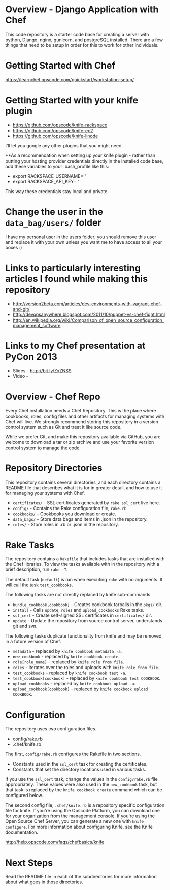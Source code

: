 Overview - Django Application with Chef
=======================================

This code repository is a starter code base for creating a server with python, Django, nginx, gunicorn, and postgreSQL installed.  There are a few things that need to be setup in order for this to work for other individuals.

Getting Started with Chef
=========================

https://learnchef.opscode.com/quickstart/workstation-setup/

Getting Started with your knife plugin
======================================

* https://github.com/opscode/knife-rackspace
* https://github.com/opscode/knife-ec2
* https://github.com/opscode/knife-linode

I'll let you google any other plugins that you might need.

**As a recommendation when setting up your knife plugin - rather than putting your hosting provider credentials directly in the installed code base, add these variables to your .bash_profile like this:

* export RACKSPACE_USERNAME=''
* export RACKSPACE_API_KEY=''

This way these credentials stay local and private.

Change the user in the `data_bag/users/` folder
=============================================

I have my personal user in the users folder; you should remove this user and replace it with your own unless you want me to have access to all your boxes :)

Links to particularly interesting articles I found while making this repository
=======================

* http://version2beta.com/articles/dev-environments-with-vagrant-chef-and-git/
* http://devopsanywhere.blogspot.com/2011/10/puppet-vs-chef-fight.html
* http://en.wikipedia.org/wiki/Comparison_of_open_source_configuration_management_software

Links to my Chef presentation at PyCon 2013
===================================

* Slides - http://bit.ly/ZxZNSS
* Video - 



Overview - Chef Repo
========

Every Chef installation needs a Chef Repository. This is the place where cookbooks, roles, config files and other artifacts for managing systems with Chef will live. We strongly recommend storing this repository in a version control system such as Git and treat it like source code.

While we prefer Git, and make this repository available via GitHub, you are welcome to download a tar or zip archive and use your favorite version control system to manage the code.

Repository Directories
======================

This repository contains several directories, and each directory contains a README file that describes what it is for in greater detail, and how to use it for managing your systems with Chef.

* `certificates/` - SSL certificates generated by `rake ssl_cert` live here.
* `config/` - Contains the Rake configuration file, `rake.rb`.
* `cookbooks/` - Cookbooks you download or create.
* `data_bags/` - Store data bags and items in .json in the repository.
* `roles/` - Store roles in .rb or .json in the repository.

Rake Tasks
==========

The repository contains a `Rakefile` that includes tasks that are installed with the Chef libraries. To view the tasks available with in the repository with a brief description, run `rake -T`.

The default task (`default`) is run when executing `rake` with no arguments. It will call the task `test_cookbooks`.

The following tasks are not directly replaced by knife sub-commands.

* `bundle_cookbook[cookbook]` - Creates cookbook tarballs in the `pkgs/` dir.
* `install` - Calls `update`, `roles` and `upload_cookbooks` Rake tasks.
* `ssl_cert` - Create self-signed SSL certificates in `certificates/` dir.
* `update` - Update the repository from source control server, understands git and svn.

The following tasks duplicate functionality from knife and may be removed in a future version of Chef.

* `metadata` - replaced by `knife cookbook metadata -a`.
* `new_cookbook` - replaced by `knife cookbook create`.
* `role[role_name]` - replaced by `knife role from file`.
* `roles` - iterates over the roles and uploads with `knife role from file`.
* `test_cookbooks` - replaced by `knife cookbook test -a`.
* `test_cookbook[cookbook]` - replaced by `knife cookbook test COOKBOOK`.
* `upload_cookbooks` - replaced by `knife cookbook upload -a`.
* `upload_cookbook[cookbook]` - replaced by `knife cookbook upload COOKBOOK`.

Configuration
=============

The repository uses two configuration files.

* config/rake.rb
* .chef/knife.rb

The first, `config/rake.rb` configures the Rakefile in two sections.

* Constants used in the `ssl_cert` task for creating the certificates.
* Constants that set the directory locations used in various tasks.

If you use the `ssl_cert` task, change the values in the `config/rake.rb` file appropriately. These values were also used in the `new_cookbook` task, but that task is replaced by the `knife cookbook create` command which can be configured below.

The second config file, `.chef/knife.rb` is a repository specific configuration file for knife. If you're using the Opscode Platform, you can download one for your organization from the management console. If you're using the Open Source Chef Server, you can generate a new one with `knife configure`. For more information about configuring Knife, see the Knife documentation.

http://help.opscode.com/faqs/chefbasics/knife

Next Steps
==========

Read the README file in each of the subdirectories for more information about what goes in those directories.
